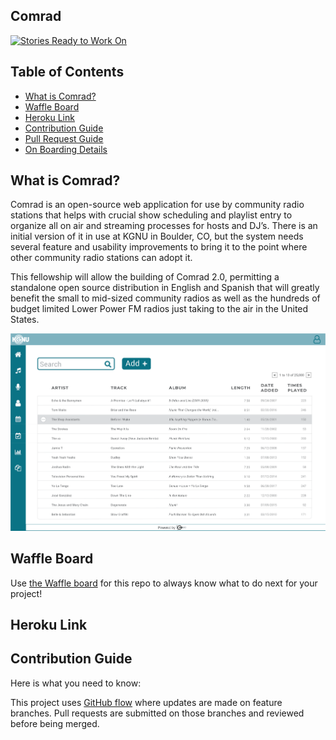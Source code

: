 ## Comrad

[![Stories Ready to Work On](https://badge.waffle.io/codefordenver/Comrad.svg?label=ready&title=Cards%20Ready%20To%20Work%20On)](https://waffle.io/codefordenver/Comrad)

## Table of Contents

- [What is Comrad?](#what-is-comrad)
- [Waffle Board](#waffle-board)
- [Heroku Link](#heroku-link)
- [Contribution Guide](#contribution-guide)
- [Pull Request Guide](#pull-request-guide)
- [On Boarding Details](#on-boarding-details)

## What is Comrad?

Comrad is an open-source web application for use by community radio stations that helps with crucial show scheduling and playlist entry to organize all on air and streaming processes for hosts and DJ’s. There is an initial version of it in use at KGNU in Boulder, CO, but the system needs several feature and usability improvements to bring it to the point where other community radio stations can adopt it.

This fellowship will allow the building of Comrad 2.0, permitting a standalone open source distribution in English and Spanish that will greatly benefit the small to mid-sized community radios as well as the hundreds of budget limited Lower Power FM radios just taking to the air in the United States.

![](./docs/images/ComradUI-2.png)

## Waffle Board

Use [the Waffle board](https://waffle.io/codefordenver/Comrad) for this repo to always know what to do next for your project!

## Heroku Link

## Contribution Guide

Here is what you need to know:

This project uses [GitHub flow](https://guides.github.com/introduction/flow/) where updates are made on feature branches. Pull requests are submitted on those branches and reviewed before being merged.
